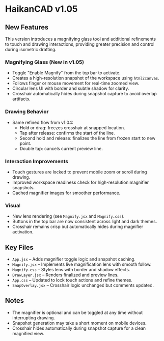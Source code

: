 # HaikanCAD v1.05

## New Features

This version introduces a magnifying glass tool and additional refinements to touch and drawing interactions, providing greater precision and control during isometric drafting.

### Magnifying Glass (New in v1.05)
- Toggle "Enable Magnify" from the top bar to activate.
- Creates a high-resolution snapshot of the workspace using `html2canvas`.
- Follows finger or mouse movement for real-time zoomed view.
- Circular lens UI with border and subtle shadow for clarity.
- Crosshair automatically hides during snapshot capture to avoid overlap artifacts.

### Drawing Behavior
- Same refined flow from v1.04:
  - Hold or drag: freezes crosshair at snapped location.
  - Tap after release: confirms the start of the line.
  - Second hold and release: finalizes the line from frozen start to new point.
  - Double tap: cancels current preview line.

### Interaction Improvements
- Touch gestures are locked to prevent mobile zoom or scroll during drawing.
- Improved workspace readiness check for high-resolution magnifier snapshots.
- Cached magnifier images for smoother performance.

### Visual
- New lens rendering (see `Magnify.jsx` and `Magnify.css`).
- Buttons in the top bar are now consistent across light and dark themes.
- Crosshair remains crisp but automatically hides during magnifier activation.

## Key Files

- `App.jsx` – Adds magnifier toggle logic and snapshot caching.
- `Magnify.jsx` – Implements live magnification lens with smooth follow.
- `Magnify.css` – Styles lens with border and shadow effects.
- `DrawLayer.jsx` – Renders finalized and preview lines.
- `App.css` – Updated to lock touch actions and refine themes.
- `SnapOverlay.jsx` – Crosshair logic unchanged but comments updated.

## Notes

- The magnifier is optional and can be toggled at any time without interrupting drawing.
- Snapshot generation may take a short moment on mobile devices.
- Crosshair hides automatically during snapshot capture for a clean magnified view.
